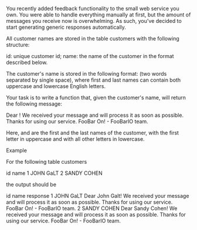 You recently added feedback functionality to the small web service you own. You were able to handle everything manually at first, but the amount of messages you receive now is overwhelming. As such, you've decided to start generating generic responses automatically.

All customer names are stored in the table customers with the following structure:

id: unique customer id;
name: the name of the customer in the format described below.

The customer's name is stored in the following format: <first name> <last name> (two words separated by single space), where first and last names can contain both uppercase and lowercase English letters.

Your task is to write a function that, given the customer's name, will return the following message:

Dear <Firstname> <Lastname>! We received your message and will process it as soon as possible. Thanks for using our service. FooBar On! - FooBarIO team.

Here, <Firstname> and <Lastname> are the first and the last names of the customer, with the first letter in uppercase and with all other letters in lowercase.

Example

For the following table customers

id	name
1	JOHN GaLT
2	SANDY COHEN

the output should be

id	name	        response
1	JOHN GaLT	    Dear John Galt! We received your message and will process it as soon as possible. Thanks for using our service. FooBar On! - FooBarIO team.
2	SANDY COHEN	    Dear Sandy Cohen! We received your message and will process it as soon as possible. Thanks for using our service. FooBar On! - FooBarIO team.